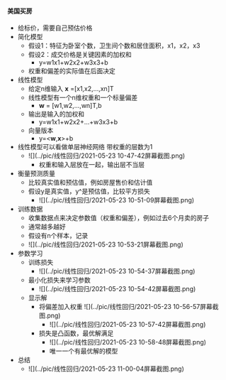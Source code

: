 #### 美国买房

* 给标价，需要自己预估价格
* 简化模型
  * 假设1：特征为卧室个数，卫生间个数和居住面积，x1，x2，x3
  * 假设2：成交价格是关键因素的加权和
    * y=w1x1+w2x2+w3x3+b
  * 权重和偏差的实际值在后面决定
* 线性模型
  * 给定n维输入 **x** =[x1,x2,...,xn]T
  * 线性模型有一个n维权重和一个标量偏差
    * **w** = [w1,w2,...,wn]T,b
  * 输出是输入的加权和
    * y=w1x1+w2x2+...+w3x3+b
  * 向量版本
    * y=<**w**,**x**>+b
* 线性模型可以看做单层神经网络 带权重的层数为1
  * ![](../pic/线性回归/2021-05-23 10-47-42屏幕截图.png)
    * 权重和输入层放在一起，输出层不当层
* 衡量预测质量
  * 比较真实值和预估值，例如房屋售价和估计值
  * 假设y是真实值，y^是预估值，比较平方损失
    * ![](../pic/线性回归/2021-05-23 10-51-09屏幕截图.png)
* 训练数据
  * 收集数据点来决定参数值（权重和偏差），例如过去6个月卖的房子
  * 通常越多越好
  * 假设有n个样本，记录
  * ![](../pic/线性回归/2021-05-23 10-53-21屏幕截图.png)
* 参数学习
  * 训练损失
    * ![](../pic/线性回归/2021-05-23 10-54-37屏幕截图.png)
  * 最小化损失来学习参数
    * ![](../pic/线性回归/2021-05-23 10-54-42屏幕截图.png)
  * 显示解
    * 将偏差加入权重 ![](../pic/线性回归/2021-05-23 10-56-57屏幕截图.png)
      * ![](../pic/线性回归/2021-05-23 10-57-42屏幕截图.png)
    * 损失是凸函数，最优解满足
      * ![](../pic/线性回归/2021-05-23 10-58-48屏幕截图.png)
      * 唯一一个有最优解的模型
* 总结
  * ![](../pic/线性回归/2021-05-23 11-00-04屏幕截图.png)

